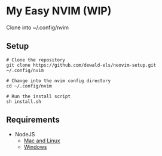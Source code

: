 # My Easy NVIM (WIP)

Clone into ~/.config/nvim 

## Setup

```shell
# Clone the repository
git clone https://github.com/dewald-els/neovim-setup.git ~/.config/nvim

# Change into the nvim config directory
cd ~/.config/nvim

# Run the install script
sh install.sh
```

## Requirements

- NodeJS
  - [Mac and Linux](https://github.com/nvm-sh/nvm?tab=readme-ov-file#installing-and-updating)
  - [Windows](https://github.com/coreybutler/nvm-windows)

